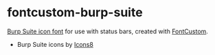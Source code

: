 # fontcustom-burp-suite

[Burp Suite icon font](https://noam09.github.io/fontcustom-burp-suite/Burp-preview.html) for use with status bars, created with [FontCustom](https://github.com/FontCustom/fontcustom).

* Burp Suite icons by [Icons8](https://icons8.com)
